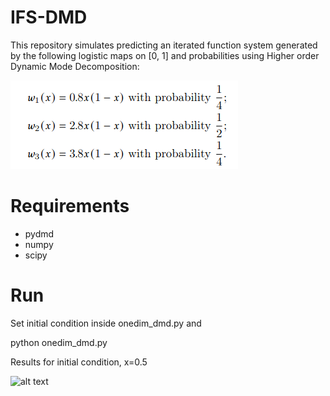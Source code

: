 # IFS-DMD

This repository simulates predicting an iterated function system generated by the following logistic maps on [0, 1] and probabilities using Higher order Dynamic Mode Decomposition:

![alt text](ifs.png)

# Requirements

* pydmd
* numpy 
* scipy

# Run

Set initial condition inside onedim_dmd.py and

python onedim_dmd.py


Results for initial condition, x=0.5

![alt text](results.png)

